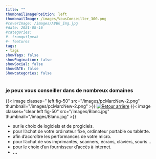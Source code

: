 ```yaml
---
title: ""
thumbnailImagePosition: left 
thumbnailImage: /images/VousConseiller_300.png
#coverImage: /images/AVBG_Img.jpg
#date: 2021-08-16
#categories:
#- tranquilpeak
#- features
tags:
- tags
showTags: false
showPagination: false
showSocial: false
ShowdATE: false
Showcategories: false
---
```

### je peux vous conseiller dans de nombreux domaines
<!--more-->


{{< image classes=" left fig-50" src="/images/pcMarcNew-2.png" thumbnail="/images/pcMarcNew-2.png"  >}}
[![Retour arrière](/images/logo-retour-arriere_50.png)](../)
{{< image classes="clear left fig-50" src="/images/Blanc.jpg" thumbnail="/images/Blanc.jpg"  >}}

- sur le choix de logiciels et de progiciels.
- pour l’achat de votre ordinateur fixe, ordinateur portable ou tablette.
- afin d’accroître les performances de votre micro.
- pour l’achat de vos imprimantes, scanners, écrans, claviers, souris…
- pour le choix d’un fournisseur d’accès à internet.
- __…__